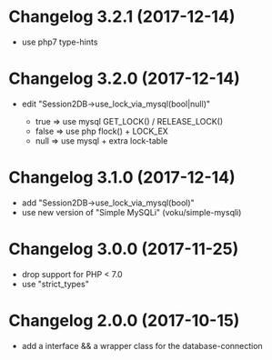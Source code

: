 # Changelog 3.2.1 (2017-12-14)

* use php7 type-hints


# Changelog 3.2.0 (2017-12-14)

* edit "Session2DB->use_lock_via_mysql(bool|null)"

   - true => use mysql GET_LOCK() / RELEASE_LOCK()
   - false => use php flock() + LOCK_EX
   - null => use mysql + extra lock-table


# Changelog 3.1.0 (2017-12-14)

* add "Session2DB->use_lock_via_mysql(bool)"
* use new version of "Simple MySQLi" (voku/simple-mysqli)


# Changelog 3.0.0 (2017-11-25)

* drop support for PHP < 7.0
* use "strict_types"


# Changelog 2.0.0 (2017-10-15)

* add a interface && a wrapper class for the database-connection
